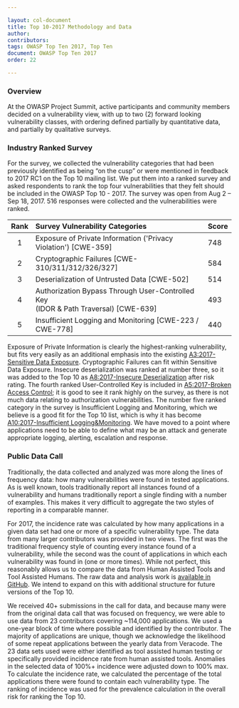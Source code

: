 ```yaml
---

layout: col-document
title: Top 10-2017 Methodology and Data
author:
contributors:
tags: OWASP Top Ten 2017, Top Ten
document: OWASP Top Ten 2017
order: 22

---
```


### Overview

At the OWASP Project Summit, active participants and community members decided on a vulnerability view, with up to two (2) forward looking vulnerability classes, with ordering defined partially by quantitative data, and partially by qualitative surveys.

### Industry Ranked Survey

For the survey, we collected the vulnerability categories that had been previously identified as being “on the cusp” or were mentioned in feedback to 2017 RC1 on the Top 10 mailing list. We put them into a ranked survey and asked respondents to rank the top four vulnerabilities that they felt should be included in the OWASP Top 10 - 2017. The survey was open from Aug 2 – Sep 18, 2017. 516 responses were collected and the vulnerabilities were ranked.

| Rank | Survey Vulnerability Categories | Score |
| :---: | :------ | --- |
| 1 |	Exposure of Private Information ('Privacy Violation') [CWE-359] | 748 |
| 2 |	Cryptographic Failures [CWE-310/311/312/326/327] | 584 |
| 3 |	Deserialization of Untrusted Data [CWE-502] | 514 |
| 4 |	Authorization Bypass Through User-Controlled Key <br>(IDOR & Path Traversal) [CWE-639] | 493 |
| 5 |	Insufficient Logging and Monitoring [CWE-223 / CWE-778] | 440 |

Exposure of Private Information is clearly the highest-ranking vulnerability, but fits very easily as an additional emphasis into the existing [A3:2017-Sensitive Data Exposure](Top_10-2017_A3-Sensitive_Data_Exposure.md). Cryptographic Failures can fit within Sensitive Data Exposure. Insecure deserialization was ranked at number three, so it was added to the Top 10 as [A8:2017-Insecure Deserialization](Top_10-2017_A8-Insecure_Deserialization.md) after risk rating. The fourth ranked User-Controlled Key is included in [A5:2017-Broken Access Control](Top_10-2017_A5-Broken_Access_Control.md); it is good to see it rank highly on the survey, as there is not much data relating to authorization vulnerabilities. The number five ranked category in the survey is Insufficient Logging and Monitoring, which we believe is a good fit for the Top 10 list, which is why it has become [A10:2017-Insufficient Logging&Monitoring](Top_10-2017_A10-Insufficient_Logging%2526Monitoring.md). We have moved to a point where applications need to be able to define what may be an attack and generate appropriate logging, alerting, escalation and response. 

### Public Data Call

Traditionally, the data collected and analyzed was more along the lines of frequency data: how many vulnerabilities were found in tested applications. As is well known, tools traditionally report all instances found of a vulnerability and humans traditionally report a single finding with a number of examples. This makes it very difficult to aggregate the two styles of reporting in a comparable manner.

For 2017, the incidence rate was calculated by how many applications in a given data set had one or more of a specific vulnerability type. The data from many larger contributors was provided in two views. The first was the traditional frequency style of counting every instance found of a vulnerability, while the second was the count of applications in which each vulnerability was found in (one or more times). While not perfect, this reasonably allows us to compare the data from Human Assisted Tools and Tool Assisted Humans. The raw data and analysis work is [available in GitHub](https://github.com/OWASP/Top10/tree/master/2017/datacall). We intend to expand on this with additional structure for future versions of the Top 10.

We received 40+ submissions in the call for data, and because many were from the original data call that was focused on frequency, we were able to use data from 23 contributors covering ~114,000 applications. We used a one-year block of time where possible and identified by the contributor. The majority of applications are unique, though we acknowledge the likelihood of some repeat applications between the yearly data from Veracode. The 23 data sets used were either identified as tool assisted human testing or specifically provided incidence rate from human assisted tools. Anomalies in the selected data of 100%+ incidence were adjusted down to 100% max. To calculate the incidence rate, we calculated the percentage of the total applications there were found to contain each vulnerability type. The ranking of incidence was used for the prevalence calculation in the overall risk for ranking the Top 10.
